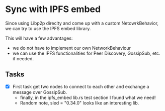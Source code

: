 # Sync with IPFS embed

Since using Libp2p direclty and come up with a custom NetowrkBehavior, we can try to use the IPFS embed library. 

This will have a few advantages:

- we do not have to implement our own NetworkBehaviour
- we can use the IPFS functionalities for Peer Discovery, GossipSub, etc. if needed. 


## Tasks
- [x] First task get two nodes to connect to each other and exchange a message over GossipSub.
    - finally, in the ipfs_embed lib.rs test section I found what we need!
    - Random note, sled = "0.34.0" looks like an interesting lib.
